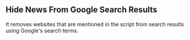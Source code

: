 ## Hide News From Google Search Results
It removes websites that are mentioned in the script from search results using Google's search terms.
